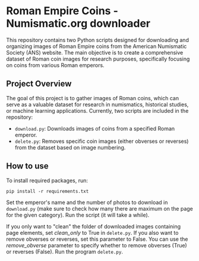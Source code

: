 # Roman Empire Coins - Numismatic.org downloader

This repository contains two Python scripts designed for downloading and organizing images of Roman Empire coins from the American Numismatic Society (ANS) website. The main objective is to create a comprehensive dataset of Roman coin images for research purposes, specifically focusing on coins from various Roman emperors.

## Project Overview

The goal of this project is to gather images of Roman coins, which can serve as a valuable dataset for research in numismatics, historical studies, or machine learning applications. Currently, two scripts are included in the repository:

- `download.py`: Downloads images of coins from a specified Roman emperor.
- `delete.py`: Removes specific coin images (either obverses or reverses) from the dataset based on image numbering.

## How to use

To install required packages, run:

```
pip install -r requirements.txt
```

Set the emperor's name and the number of photos to download in `download.py` (make sure to check how many there are maximum on the page for the given category). Run the script (it will take a while).

If you only want to "clean" the folder of downloaded images containing page elements, set _clean_only_ to True in `delete.py`. If you also want to remove obverses or reverses, set this parameter to False. You can use the _remove_obverse_ parameter to specify whether to remove obverses (True) or reverses (False). Run the program `delete.py`.
